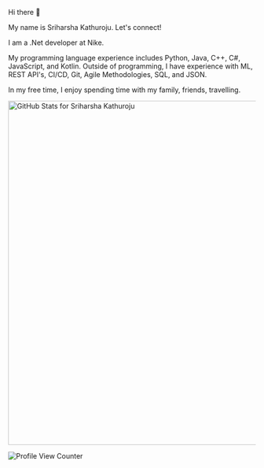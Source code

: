 
Hi there 👋


My name is Sriharsha Kathuroju. Let's connect!

I am a .Net developer at Nike.

My programming language experience includes Python, Java, C++, C#, JavaScript, and Kotlin. Outside of programming, I have experience with ML, REST API's, CI/CD, Git, Agile Methodologies, SQL, and JSON.

In my free time, I enjoy spending time with my family, friends, travelling.

<img src="https://github-readme-stats.vercel.app/api?username=sriharsha297&show_icons=true&include_all_commits=true&count_private=true&theme=jolly&layout=compact" alt="GitHub Stats for Sriharsha Kathuroju" width="700">

![Profile View Counter](https://komarev.com/ghpvc/?username=Sriharsha297&color=blue&label=Profile+Views)

<!-- [![GitHub Streak](https://github-readme-streak-stats.herokuapp.com?user=gannaramu&theme=synthwave)](https://git.io/streak-stats)

<img src="https://github.com/rohit-gorle/rohit-gorle/blob/master/Animation4.gif" width="700"> -->

